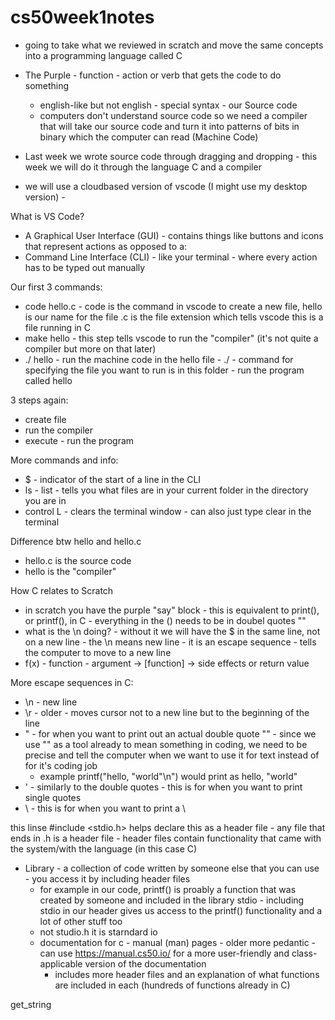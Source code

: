 # cs50week1notes

- going to take what we reviewed in scratch and move the same concepts into a programming language called C 
- The Purple - function - action or verb that gets the code to do something 
    - english-like but not english - special syntax - our Source code 
    - computers don't understand source code so we need a compiler that will take our source code and turn it into patterns of bits in binary which the computer can read (Machine Code)
- Last week we wrote source code through dragging and dropping - this week we will do it through the language C and a compiler 

- we will use a cloudbased version of vscode (I might use my desktop version) - 

What is VS Code? 
- A Graphical User Interface (GUI) - contains things like buttons and icons that represent actions as opposed to a: 
- Command Line Interface (CLI) - like your terminal - where every action has to be typed out manually 

Our first 3 commands: 
- code hello.c - code is the command in vscode to create a new file, hello is our name for the file .c is the file extension which tells vscode this is a file running in C 
- make hello - this step tells vscode to run the "compiler" (it's not quite a compiler but more on that later) 
- ./ hello - run the machine code in the hello file - ./ - command for specifying the file you want to run is in this folder - run the program called hello 

3 steps again: 
- create file 
- run the compiler 
- execute - run the program 

More commands and info: 
- $ - indicator of the start of a line in the CLI 
- ls - list - tells you what files are in your current folder in the directory you are in 
- control L - clears the terminal window - can also just type clear in the terminal 

Difference btw hello and hello.c 
- hello.c is the source code 
- hello is the "compiler"

How C relates to Scratch 
- in scratch you have the purple "say" block - this is equivalent to print(), or printf(), in C - everything in the () needs to be in doubel quotes "" 
- what is the \n doing? - without it we will have the $ in the same line, not on a new line - the \n  means new line - it is an escape sequence - tells the computer to move to a new line 
- f(x) - function - argument -> [function] -> side effects or return value 

More escape sequences in C: 
- \n - new line 
- \r - older - moves cursor not to a new line but to the beginning of the line 
- \" - for when you want to print out an actual double quote "" - since we use "" as a tool already to mean something in coding, we need to be precise and tell the computer when we want to use it for text instead of for it's coding job 
    - example printf("hello, \"world\"\n") would print as hello, "world" 
- \' - similarly to the double quotes - this is for when you want to print single quotes 
- \\ - this is for when you want to print a \

this linse #include <stdio.h> helps declare this as a header file - any file that ends in .h is a header file - header files contain functionality that came with the system/with the language (in this case C)

- Library - a collection of code written by someone else that you can use - you access it by including header files 
    - for example in our code, printf() is proably a function that was created by someone and included in the library stdio - including stdio in our header gives us access to the printf() functionality and a lot of other stuff too 
    - not studio.h it is starndard io 
    - documentation for c - manual (man) pages - older more pedantic - can use https://manual.cs50.io/ for a more user-friendly and class-applicable version of the documentation 
        - includes more header files and an explanation of what functions are included in each (hundreds of functions already in C)

get_string 
